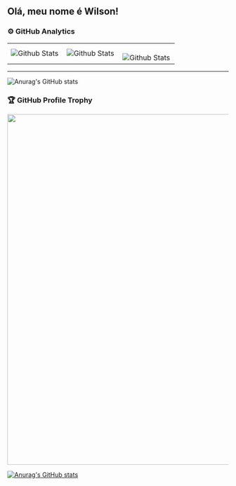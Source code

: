## Olá, meu nome é Wilson!

### ⚙️ GitHub Analytics

<table>
  <tr>
    <td>
      <img
        align="left"
        src="https://github-readme-stats.vercel.app/api?username=wilmaximodev&theme=dark&hide_border=false&include_all_commits=true"
        alt="Github Stats"
      />
    </td>
    <td>
      <img
        align="left"
        src="https://github-readme-stats.vercel.app/api/top-langs/?username=wilmaximodev&theme=dark&hide_border=false&include_all_commits=true&count_private=true&layout=compact"
        alt="Github Stats"
      />
    </td>
    <td>
      <br />
      <img
        align="left"
        src="https://github-readme-streak-stats.herokuapp.com/?user=wilmaximodev&theme=dark&hide_border=false"
        alt="Github Stats"
      />
    </td>
  </tr>
</table>

--- 

![Anurag's GitHub stats](https://github-readme-stats.vercel.app/api?username=wilmaximodev&show=reviews,discussions_started,discussions_answered,prs_merged,prs_merged_percentage)

### 🏆 GitHub Profile Trophy

<p align="center">
  <a
    href="https://github.com/ryo-ma/github-profile-trophy"
    title="repositório de troféus"
  >
    <img
      width="800"
      src="https://github-profile-trophy.vercel.app/?username=wilmaximodev&column=8&theme=darkhub&no-frame=true&no-bg=true"
    />
  </a>
</p>

[![Anurag's GitHub stats](https://github-readme-stats.vercel.app/api?username=wilmaximodev)](https://github.com/anuraghazra/github-readme-stats)
